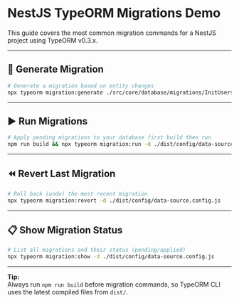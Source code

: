 # NestJS TypeORM Migrations Demo

This guide covers the most common migration commands for a NestJS project using TypeORM v0.3.x.

---

## 🚀 Generate Migration

```bash
# Generate a migration based on entity changes
npx typeorm migration:generate ./src/core/database/migrations/InitUsersTable -d ./dist/config/data-source.config.js
```

---

## ▶️ Run Migrations

```bash
# Apply pending migrations to your database first build then run
npm run build && npx typeorm migration:run -d ./dist/config/data-source.config.js
```

---

## ⏪ Revert Last Migration

```bash
# Roll back (undo) the most recent migration
npx typeorm migration:revert -d ./dist/config/data-source.config.js
```

---

## 📋 Show Migration Status

```bash
# List all migrations and their status (pending/applied)
npx typeorm migration:show -d ./dist/config/data-source.config.js
```

---

**Tip:**  
Always run `npm run build` before migration commands, so TypeORM CLI uses the latest compiled files from `dist/`.

